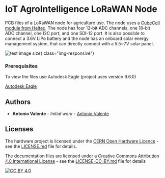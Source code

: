 # IoT AgroIntelligence LoRaWAN Node

PCB files of a LoRaWAN node for agriculture use. The node uses a [CubeCell module from Heltec](https://heltec.org/project/htcc-ab01/).
The node has four 12-bit ADC channels, one 18-bit ADC channel, one I2C port, and one SDI-12 port.
It is also possible to connect a 3.6V LiPo battery and the node has an onboard solar energy management system, that can directly connect with a 5.5~7V solar panel.


![test image size](/photo/IoT_AgroIntelligenceNode.jpg){:class="img-responsive"}


### Prerequisites

To view the files use Autodesk Eagle (project uses version 9.6.0) 

[Autodesk Eagle](https://www.autodesk.com/products/eagle/free-download) 



## Authors

* **Antonio Valente** - *Initial work* - [Antonio Valente](https://github.com/antoniovalente/)

<!---See also the list of [contributors](https://github.com/your/project/contributors) who participated in this project. --->

## Licenses

The hardware project is licensed under the [CERN Open Hardware Licence](https://ohwr.org/cernohl) - see the [LICENSE.md](LICENSE.md) file for details.


The documentation files are licensed under a [Creative Commons Attribution 4.0 International
License][cc-by] - see the [LICENSE-CC-BY.md](LICENSE.md) file for details

[![CC BY 4.0][cc-by-image]][cc-by]

[cc-by]: http://creativecommons.org/licenses/by/4.0/
[cc-by-image]: https://i.creativecommons.org/l/by/4.0/88x31.png
[cc-by-shield]: https://img.shields.io/badge/License-CC%20BY%204.0-lightgrey.svg

